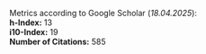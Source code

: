 Metrics according to Google Scholar (_18.04.2025_):<br/>
**h-Index:** 13<br/>
**i10-Index:** 19<br/>
**Number of Citations:** 585<br/>
